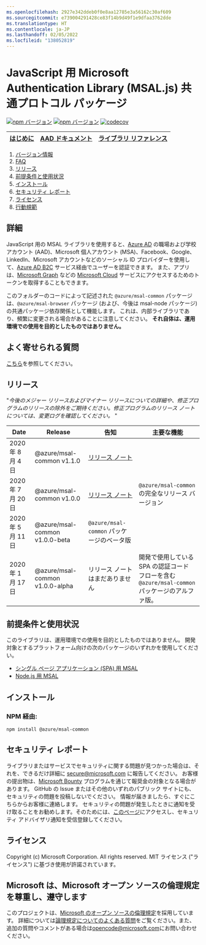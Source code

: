 ```yaml
---
ms.openlocfilehash: 2927e342ddeb0f0e8aa12785e3a56162c30af609
ms.sourcegitcommit: e739004291428ce83f14b9d49f1e9dfaa3762dde
ms.translationtype: HT
ms.contentlocale: ja-JP
ms.lasthandoff: 02/05/2022
ms.locfileid: "138052819"
---
```

# <a name="microsoft-authentication-library-for-javascript-msaljs-common-protocols-package"></a>JavaScript 用 Microsoft Authentication Library (MSAL.js) 共通プロトコル パッケージ

[![npm バージョン](https://img.shields.io/npm/v/@azure/msal-common.svg?style=flat)](https://www.npmjs.com/package/@azure/msal-common/)
[![npm バージョン](https://img.shields.io/npm/dm/@azure/msal-common.svg)](https://nodei.co/npm/@azure/msal-common/)
[![codecov](https://codecov.io/gh/AzureAD/microsoft-authentication-library-for-js/branch/dev/graph/badge.svg?flag=msal-common)](https://codecov.io/gh/AzureAD/microsoft-authentication-library-for-js)

| <a href="https://docs.microsoft.com/azure/active-directory/develop/guidedsetups/active-directory-javascriptspa" target="_blank">はじめに</a> | <a href="https://aka.ms/aaddevv2" target="_blank">AAD ドキュメント</a> | <a href="https://azuread.github.io/microsoft-authentication-library-for-js/ref/modules/_azure_msal_common.html" target="_blank">ライブラリ リファレンス</a> |
| --- | --- | --- |

1. [バージョン情報](#about)
2. [FAQ](https://github.com/AzureAD/microsoft-authentication-library-for-js/blob/dev/lib/msal-common/FAQ.md)
3. [リリース](#releases)
4. [前提条件と使用状況](#prerequisites-and-usage)
5. [インストール](#installation)
6. [セキュリティ レポート](#security-reporting)
7. [ライセンス](#license)
8. [行動規範](#we-value-and-adhere-to-the-microsoft-open-source-code-of-conduct)

## <a name="about"></a>詳細

JavaScript 用の MSAL ライブラリを使用すると、[Azure AD](https://docs.microsoft.com/en-us/azure/active-directory/develop/v2-overview) の職場および学校アカウント (AAD)、Microsoft 個人アカウント (MSA)、Facebook、Google、LinkedIn、Microsoft アカウントなどのソーシャル ID プロバイダーを使用して、[Azure AD B2C](https://docs.microsoft.com/en-us/azure/active-directory-b2c/active-directory-b2c-overview#identity-providers) サービス経由でユーザーを認証できます。 また、アプリは、[Microsoft Graph](https://graph.microsoft.io) などの [Microsoft Cloud](https://www.microsoft.com/enterprise) サービスにアクセスするためのトークンを取得することもできます。 

このフォルダーのコードによって記述された `@azure/msal-common` パッケージは、`@azure/msal-browser` パッケージ (および、今後は msal-node パッケージ) の共通パッケージ依存関係として機能します。 これは、内部ライブラリであり、頻繁に変更される場合があることに注意してください。 **それ自体は、運用環境での使用を目的としたものではありません。**

## <a name="faq"></a>よく寄せられる質問

[こちら](https://github.com/AzureAD/microsoft-authentication-library-for-js/blob/dev/lib/msal-common/FAQ.md)を参照してください。

## <a name="releases"></a>リリース

"*今後のメジャー リリースおよびマイナー リリースについての詳細や、修正プログラムのリリースの除外をご期待ください。修正プログラムのリリース ノートについては、変更ログを確認してください。* "

| Date | Release | 告知 | 主要な機能 |
| ------| ------- | ---------| --------- |
| 2020 年 8 月 4 日 | @azure/msal-common v1.1.0 | [リリース ノート](https://https://github.com/AzureAD/microsoft-authentication-library-for-js/releases/tag/msal-common-v1.1.0)
| 2020 年 7 月 20 日 | @azure/msal-common v1.0.0 | [リリース ノート](https://github.com/AzureAD/microsoft-authentication-library-for-js/releases/tag/msal-common-v1.0.0) | `@azure/msal-common` の完全なリリース バージョン |
| 2020 年 5 月 11 日 | @azure/msal-common v1.0.0-beta | `@azure/msal-common` パッケージのベータ版 |
| 2020 年 1 月 17 日 | @azure/msal-common v1.0.0-alpha | リリース ノートはまだありません | 開発で使用している SPA の認証コード フローを含む `@azure/msal-common` パッケージのアルファ版。 |

## <a name="prerequisites-and-usage"></a>前提条件と使用状況
このライブラリは、運用環境での使用を目的としたものではありません。 開発対象とするプラットフォーム向けの次のパッケージのいずれかを使用してください。

- [シングル ページ アプリケーション (SPA) 用 MSAL](https://github.com/AzureAD/microsoft-authentication-library-for-js/tree/dev/lib/msal-browser)
- [Node.js 用 MSAL](https://github.com/AzureAD/microsoft-authentication-library-for-js/tree/dev/lib/msal-node)

## <a name="installation"></a>インストール
### <a name="via-npm"></a>NPM 経由:

    npm install @azure/msal-common

## <a name="security-reporting"></a>セキュリティ レポート

ライブラリまたはサービスでセキュリティに関する問題が見つかった場合は、それを、できるだけ詳細に [secure@microsoft.com](mailto:secure@microsoft.com) に報告してください。 お客様の提出物は、[Microsoft Bounty](http://aka.ms/bugbounty) プログラムを通じて報奨金の対象となる場合があります。 GitHub の Issue またはその他のいずれのパブリック サイトにも、セキュリティの問題を投稿しないでください。 情報が届きましたら、すぐにこちらからお客様に連絡します。 セキュリティの問題が発生したときに通知を受け取ることをお勧めします。そのためには、[このページ](https://technet.microsoft.com/en-us/security/dd252948)にアクセスし、セキュリティ アドバイザリ通知を受信登録してください。

## <a name="license"></a>ライセンス

Copyright (c) Microsoft Corporation.  All rights reserved. MIT ライセンス ("ライセンス") に基づき使用が許諾されています。

## <a name="we-value-and-adhere-to-the-microsoft-open-source-code-of-conduct"></a>Microsoft は、Microsoft オープン ソースの倫理規定を尊重し、遵守します

このプロジェクトは、[Microsoft のオープン ソースの倫理規定](https://opensource.microsoft.com/codeofconduct/)を採用しています。 詳細については[論理規定についてのよくある質問](https://opensource.microsoft.com/codeofconduct/faq/)をご覧ください。また、追加の質問やコメントがある場合は[opencode@microsoft.com](mailto:opencode@microsoft.com)にお問い合わせください。
